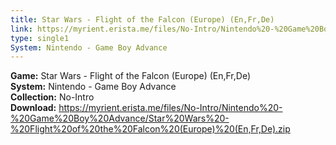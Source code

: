 ```yaml
---
title: Star Wars - Flight of the Falcon (Europe) (En,Fr,De)
link: https://myrient.erista.me/files/No-Intro/Nintendo%20-%20Game%20Boy%20Advance/Star%20Wars%20-%20Flight%20of%20the%20Falcon%20(Europe)%20(En,Fr,De).zip
type: single1
System: Nintendo - Game Boy Advance
---
```

<b>Game:</b> Star Wars - Flight of the Falcon (Europe) (En,Fr,De)<br>
<b>System:</b> Nintendo - Game Boy Advance<br>
<b>Collection:</b> No-Intro<br>
<b>Download:</b> https://myrient.erista.me/files/No-Intro/Nintendo%20-%20Game%20Boy%20Advance/Star%20Wars%20-%20Flight%20of%20the%20Falcon%20(Europe)%20(En,Fr,De).zip